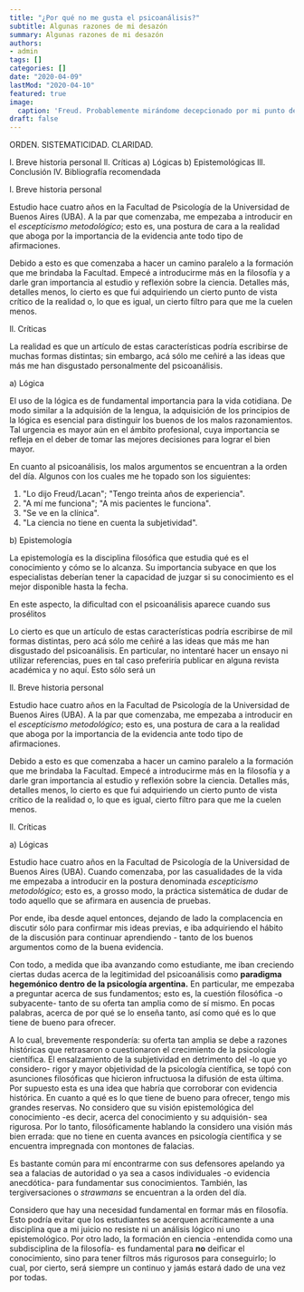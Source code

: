 ```yaml
---
title: "¿Por qué no me gusta el psicoanálisis?"
subtitle: Algunas razones de mi desazón
summary: Algunas razones de mi desazón
authors:
- admin
tags: []
categories: []
date: "2020-04-09"
lastMod: "2020-04-10"
featured: true
image:
  caption: 'Freud. Probablemente mirándome decepcionado por mi punto de vista.'
draft: false
---
```

ORDEN. SISTEMATICIDAD. CLARIDAD.

l. Breve historia personal
ll. Críticas
a) Lógicas
b) Epistemológicas
lll. Conclusión
lV. Bibliografía recomendada

l. Breve historia personal

Estudio hace cuatro años en la Facultad de Psicología de la Universidad de Buenos Aires (UBA). A la par que comenzaba, me empezaba a introducir en el *escepticismo metodológico*; esto es, una postura de cara a la realidad que aboga por la importancia de la evidencia ante todo tipo de afirmaciones.

Debido a esto es que comenzaba a hacer un camino paralelo a la formación que me brindaba la Facultad. Empecé a introducirme más en la filosofía y a darle gran importancia al estudio y reflexión sobre la ciencia. Detalles más, detalles menos, lo cierto es que fui adquiriendo un cierto punto de vista crítico de la realidad o, lo que es igual, un cierto filtro para que me la cuelen menos. 

ll. Críticas

La realidad es que un artículo de estas características podría escribirse de muchas formas distintas; sin embargo, acá sólo me ceñiré a las ideas que más me han disgustado personalmente del psicoanálisis. 

a) Lógica

El uso de la lógica es de fundamental importancia para la vida cotidiana. De modo similar a la adquisión de la lengua, la adquisición de los principios de la lógica es esencial para distinguir los buenos de los malos razonamientos. Tal urgencia es mayor aún en el ámbito profesional, cuya importancia se refleja en el deber de tomar las mejores decisiones para lograr el bien mayor. 

En cuanto al psicoanálisis, los malos argumentos se encuentran a la orden del día. Algunos con los cuales me he topado son los siguientes: 

1. "Lo dijo Freud/Lacan"; "Tengo treinta años de experiencia".
2. "A mí me funciona"; "A mis pacientes le funciona".
3. "Se ve en la clínica".
4. "La ciencia no tiene en cuenta la subjetividad".


b) Epistemología

La epistemología es la disciplina filosófica que estudia qué es el conocimiento y cómo se lo alcanza. Su importancia subyace en que los especialistas deberían tener la capacidad de juzgar si su conocimiento es el mejor disponible hasta la fecha. 

En este aspecto, la dificultad con el psicoanálisis aparece cuando sus prosélitos 




Lo cierto es que un artículo de estas características podría escribirse de mil formas distintas, pero acá sólo me ceñiré a las ideas que más me han disgustado del psicoanálisis. En particular, no intentaré hacer un ensayo ni utilizar referencias, pues en tal caso preferiría publicar en alguna revista académica y no aquí. Esto sólo será un 

ll. Breve historia personal

Estudio hace cuatro años en la Facultad de Psicología de la Universidad de Buenos Aires (UBA). A la par que comenzaba, me empezaba a introducir en el *escepticismo metodológico*; esto es, una postura de cara a la realidad que aboga por la importancia de la evidencia ante todo tipo de afirmaciones.

Debido a esto es que comenzaba a hacer un camino paralelo a la formación que me brindaba la Facultad. Empecé a introducirme más en la filosofía y a darle gran importancia al estudio y reflexión sobre la ciencia. Detalles más, detalles menos, lo cierto es que fui adquiriendo un cierto punto de vista crítico de la realidad o, lo que es igual, cierto filtro para que me la cuelen menos. 

ll. Críticas

a) Lógicas


Estudio hace cuatro años en la Facultad de Psicología de la Universidad de Buenos Aires (UBA). Cuando comenzaba, por las casualidades de la vida me empezaba a introducir en la postura denominada *escepticismo metodológico*; esto es, a grosso modo, la práctica sistemática de dudar de todo aquello que se afirmara en ausencia de pruebas.

Por ende, iba desde aquel entonces, dejando de lado la complacencia en discutir sólo para confirmar mis ideas previas, e iba adquiriendo el hábito de la discusión para continuar aprendiendo - tanto de los buenos argumentos como de la buena evidencia.

Con todo, a medida que iba avanzando como estudiante, me iban creciendo ciertas dudas acerca de la legitimidad del psicoanálisis como **paradigma hegemónico dentro de la psicología argentina.** En particular, me empezaba a preguntar acerca de sus fundamentos; esto es, la cuestión filosófica -o subyacente- tanto de su oferta tan amplia como de sí mismo. En pocas palabras, acerca de por qué se lo enseña tanto, así como qué es lo que tiene de bueno para ofrecer.

A lo cual, brevemente respondería: su oferta tan amplia se debe a razones históricas que retrasaron o cuestionaron el crecimiento de la psicología científica. El ensalzamiento de la subjetividad en detrimento del -lo que yo considero- rigor y mayor objetividad de la psicología científica, se topó con asunciones filosóficas que hicieron infructuosa la difusión de esta última. Por supuesto esta es una idea que habría que corroborar con evidencia histórica. En cuanto a qué es lo que tiene de bueno para ofrecer, tengo mis grandes reservas. No considero que su visión epistemológica del conocimiento -es decir, acerca del conocimiento y su adquisión- sea rigurosa. Por lo tanto, filosóficamente hablando la considero una visión más bien errada: que no tiene en cuenta avances en psicología científica y se encuentra impregnada con montones de falacias. 

Es bastante común para mí encontrarme con sus defensores apelando ya sea a falacias de autoridad o ya sea a casos individuales -o evidencia anecdótica- para fundamentar sus conocimientos. También, las tergiversaciones o *strawmans* se encuentran a la orden del día. 

Considero que hay una necesidad fundamental en formar más en filosofía. Esto podría evitar que los estudiantes se acerquen acríticamente a una disciplina que a mi juicio no resiste ni un análisis lógico ni uno epistemológico. Por otro lado, la formación en ciencia -entendida como una subdisciplina de la filosofía- es fundamental para **no** deificar el conocimiento, sino para tener filtros más rigurosos para conseguirlo; lo cual, por cierto, será siempre un continuo y jamás estará dado de una vez por todas.


